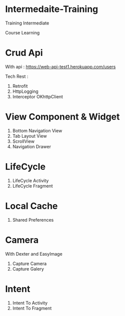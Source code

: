 # Intermedaite-Training
Training Intermediate


Course Learning

# Crud Api 

With api : https://web-api-test1.herokuapp.com/users

Tech Rest : 

1. Retrofit
2. HttpLogging
3. Interceptor OKhttpClient


# View Component & Widget

1. Bottom Navigation View
2. Tab Layout View
3. ScrollView
4. Navigation Drawer


# LifeCycle 

1. LifeCycle Activity
2. LifeCycle Fragment


# Local Cache

1. Shared Preferences

# Camera

With Dexter and EasyImage 

1. Capture Camera
2. Capture Galery

# Intent

1. Intent To Activity
2. Intent To Fragment

